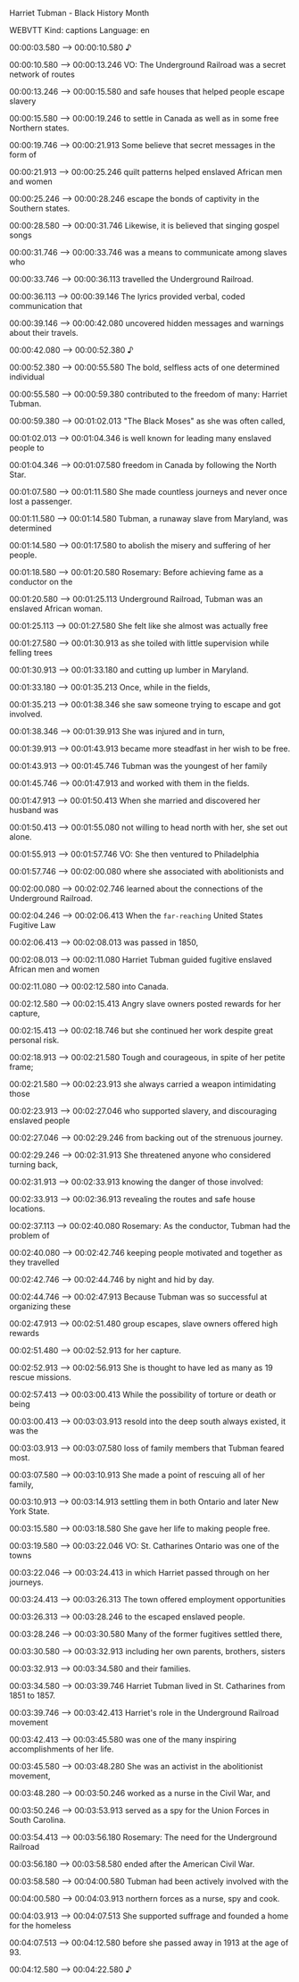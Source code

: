 Harriet Tubman - Black History Month

WEBVTT
Kind: captions
Language: en

00:00:03.580 --> 00:00:10.580
♪

00:00:10.580 --> 00:00:13.246
VO: The Underground Railroad was
a secret network of routes

00:00:13.246 --> 00:00:15.580
and safe houses that helped
people escape slavery

00:00:15.580 --> 00:00:19.246
to settle in Canada as well as
in some free Northern states.

00:00:19.746 --> 00:00:21.913
Some believe that secret
messages in the form of

00:00:21.913 --> 00:00:25.246
quilt patterns helped enslaved
African men and women

00:00:25.246 --> 00:00:28.246
escape the bonds of captivity
in the Southern states.

00:00:28.580 --> 00:00:31.746
Likewise, it is believed
that singing gospel songs

00:00:31.746 --> 00:00:33.746
was a means to communicate
among slaves who

00:00:33.746 --> 00:00:36.113
travelled the
Underground Railroad.

00:00:36.113 --> 00:00:39.146
The lyrics provided verbal,
coded communication that

00:00:39.146 --> 00:00:42.080
uncovered hidden messages and
warnings about their travels.

00:00:42.080 --> 00:00:52.380
♪

00:00:52.380 --> 00:00:55.580
The bold, selfless acts of
one determined individual

00:00:55.580 --> 00:00:59.380
contributed to the freedom
of many: Harriet Tubman.

00:00:59.380 --> 00:01:02.013
"The Black Moses" as
she was often called,

00:01:02.013 --> 00:01:04.346
is well known for leading
many enslaved people to

00:01:04.346 --> 00:01:07.580
freedom in Canada by
following the North Star.

00:01:07.580 --> 00:01:11.580
She made countless journeys
and never once lost a passenger.

00:01:11.580 --> 00:01:14.580
Tubman, a runaway slave from
Maryland, was determined

00:01:14.580 --> 00:01:17.580
to abolish the misery and
suffering of her people.

00:01:18.580 --> 00:01:20.580
Rosemary: Before achieving fame
as a conductor on the

00:01:20.580 --> 00:01:25.113
Underground Railroad, Tubman
was an enslaved African woman.

00:01:25.113 --> 00:01:27.580
She felt like she almost
was actually free

00:01:27.580 --> 00:01:30.913
as she toiled with little
supervision while felling trees

00:01:30.913 --> 00:01:33.180
and cutting up
lumber in Maryland.

00:01:33.180 --> 00:01:35.213
Once, while in the fields,

00:01:35.213 --> 00:01:38.346
she saw someone trying to
escape and got involved.

00:01:38.346 --> 00:01:39.913
She was injured and in turn,

00:01:39.913 --> 00:01:43.913
became more steadfast in
her wish to be free.

00:01:43.913 --> 00:01:45.746
Tubman was the youngest
of her family

00:01:45.746 --> 00:01:47.913
and worked with them
in the fields.

00:01:47.913 --> 00:01:50.413
When she married and
discovered her husband was

00:01:50.413 --> 00:01:55.080
not willing to head north
with her, she set out alone.

00:01:55.913 --> 00:01:57.746
VO: She then ventured
to Philadelphia

00:01:57.746 --> 00:02:00.080
where she associated
with abolitionists and

00:02:00.080 --> 00:02:02.746
learned about the connections
of the Underground Railroad.

00:02:04.246 --> 00:02:06.413
When the `far-reaching`
United States Fugitive Law

00:02:06.413 --> 00:02:08.013
was passed in 1850,

00:02:08.013 --> 00:02:11.080
Harriet Tubman guided fugitive
enslaved African men and women

00:02:11.080 --> 00:02:12.580
into Canada.

00:02:12.580 --> 00:02:15.413
Angry slave owners posted
rewards for her capture,

00:02:15.413 --> 00:02:18.746
but she continued her work
despite great personal risk.

00:02:18.913 --> 00:02:21.580
Tough and courageous, in
spite of her petite frame;

00:02:21.580 --> 00:02:23.913
she always carried a
weapon intimidating those

00:02:23.913 --> 00:02:27.046
who supported slavery, and
discouraging enslaved people

00:02:27.046 --> 00:02:29.246
from backing out of the
strenuous journey.

00:02:29.246 --> 00:02:31.913
She threatened anyone who
considered turning back,

00:02:31.913 --> 00:02:33.913
knowing the danger
of those involved:

00:02:33.913 --> 00:02:36.913
revealing the routes and
safe house locations.

00:02:37.113 --> 00:02:40.080
Rosemary: As the conductor,
Tubman had the problem of

00:02:40.080 --> 00:02:42.746
keeping people motivated and
together as they travelled

00:02:42.746 --> 00:02:44.746
by night and hid by day.

00:02:44.746 --> 00:02:47.913
Because Tubman was so
successful at organizing these

00:02:47.913 --> 00:02:51.480
group escapes, slave owners
offered high rewards

00:02:51.480 --> 00:02:52.913
for her capture.

00:02:52.913 --> 00:02:56.913
She is thought to have led as
many as 19 rescue missions.

00:02:57.413 --> 00:03:00.413
While the possibility of
torture or death or being

00:03:00.413 --> 00:03:03.913
resold into the deep south
always existed, it was the

00:03:03.913 --> 00:03:07.580
loss of family members
that Tubman feared most.

00:03:07.580 --> 00:03:10.913
She made a point of rescuing
all of her family,

00:03:10.913 --> 00:03:14.913
settling them in both Ontario
and later New York State.

00:03:15.580 --> 00:03:18.580
She gave her life to
making people free.

00:03:19.580 --> 00:03:22.046
VO: St. Catharines Ontario
was one of the towns

00:03:22.046 --> 00:03:24.413
in which Harriet passed
through on her journeys.

00:03:24.413 --> 00:03:26.313
The town offered
employment opportunities

00:03:26.313 --> 00:03:28.246
to the escaped enslaved
people.

00:03:28.246 --> 00:03:30.580
Many of the former
fugitives settled there,

00:03:30.580 --> 00:03:32.913
including her own parents,
brothers, sisters

00:03:32.913 --> 00:03:34.580
and their families.

00:03:34.580 --> 00:03:39.746
Harriet Tubman lived in St.
Catharines from 1851 to 1857.

00:03:39.746 --> 00:03:42.413
Harriet's role in the
Underground Railroad movement

00:03:42.413 --> 00:03:45.580
was one of the many inspiring
accomplishments of her life.

00:03:45.580 --> 00:03:48.280
She was an activist in the
abolitionist movement,

00:03:48.280 --> 00:03:50.246
worked as a nurse in
the Civil War, and

00:03:50.246 --> 00:03:53.913
served as a spy for the Union
Forces in South Carolina.

00:03:54.413 --> 00:03:56.180
Rosemary: The need for the
Underground Railroad

00:03:56.180 --> 00:03:58.580
ended after the
American Civil War.

00:03:58.580 --> 00:04:00.580
Tubman had been actively
involved with the

00:04:00.580 --> 00:04:03.913
northern forces as a
nurse, spy and cook.

00:04:03.913 --> 00:04:07.513
She supported suffrage and
founded a home for the homeless

00:04:07.513 --> 00:04:12.580
before she passed away
in 1913 at the age of 93.

00:04:12.580 --> 00:04:22.580
♪
